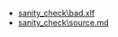 - [sanity_check\bad.xlf](sanity_check\bad.xlf) 
- [sanity_check\source.md](sanity_check\source.md) 
